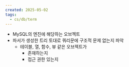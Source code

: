 ```yaml
---
created: 2025-05-02
tags:
  - cs/db/term
---
```

- MySQL의 엔진에 해당하는 오브젝트
- 파서가 생성한 트리 토대로 쿼리문에 구조적 문제 없는지 파악
	- 테이블, 열, 함수, 뷰 같은 오브젝트가 
		- 존재하는지
		- 접근 권한 있는지
